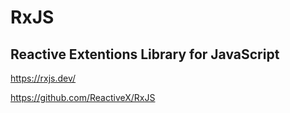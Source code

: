 # RxJS

## Reactive Extentions Library for JavaScript

https://rxjs.dev/

https://github.com/ReactiveX/RxJS